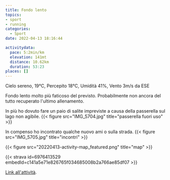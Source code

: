```yaml
---
title: Fondo lento
topics:
- sport
- running
categories: 
  - Sport
date: 2022-04-13 18:16:44

activitydata:
  pace: 5:2min/km
  elevation: 141mt
  distance: 10.62km
  duration: 53:23
places: []
---
```


Cielo sereno, 19°C, Percepito 18°C, Umidità 41%, Vento 3m/s da ESE

<!--more-->

Fondo lento molto più faticoso del previsto. Probabilmente non ancora del tutto recuperato l'ultimo allenamento.

In più ho dovuto fare un paio di salite impreviste a causa della passerella sul lago non agibile.
{{< figure src="IMG_5704.jpg" title="passerella fuori uso" >}}

In compenso ho incontrato qualche nuovo ami o sulla strada.
{{< figure src="IMG_5705.jpg" title="incontri" >}}

{{<  figure src="20220413-activity-map_featured.png" title="map" >}}

{{< strava id=6976413529 embedId=c141a5e71e826765f034685008b2a766ae85df07 >}}

[Link all'attività](https://strava.com/activities/6976413529).
